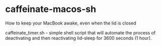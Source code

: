 # caffeinate-macos-sh
How to keep your MacBook awake, even when the lid is closed


caffeinate_timer.sh - simple shell script that will automate the process of deactivating and then reactivating lid-sleep for 3600 seconds (1 hour).

